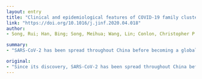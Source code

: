 ```yaml
---
layout: entry
title: "Clinical and epidemiological features of COVID-19 family clusters in Beijing, China"
link: "https://doi.org/10.1016/j.jinf.2020.04.018"
author:
- Song, Rui; Han, Bing; Song, Meihua; Wang, Lin; Conlon, Christopher P.; Dong, Tao; Tian, Di; Zhang, Wei; Chen, Zhihai; Zhang, Fujie; Shi, Mang; Li, Xingwang

summary:
- "SARS-CoV-2 has been spread throughout China before becoming a global pandemic. Family clusters are the main mode of human-human transmission. In Beijing, family clusters account for 57.6% of the total confirmed cases. SARS CoV-2 is the main transmission mode in China. Families clustered in China are the most common modes of human transmission since its discovery. It is thought to be the first global pandesmic in the world. The pandesia has spread across China 58.6% in China has become a worldwide. Since its discovery, SARS coV-2 spread throughout the country."

original:
- "Since its discovery, SARS-CoV-2 has been spread throughout China before becoming a global pandemic. In Beijing, family clusters are the main mode of human-human transmission accounting for 57.6% of the total confirmed cases."
---
```



